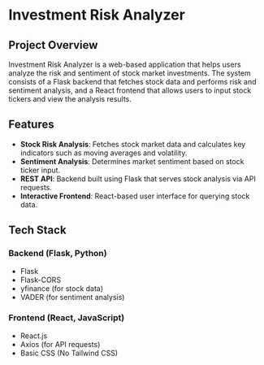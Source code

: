 # Investment Risk Analyzer

## Project Overview
Investment Risk Analyzer is a web-based application that helps users analyze the risk and sentiment of stock market investments. The system consists of a Flask backend that fetches stock data and performs risk and sentiment analysis, and a React frontend that allows users to input stock tickers and view the analysis results.

## Features
- **Stock Risk Analysis**: Fetches stock market data and calculates key indicators such as moving averages and volatility.
- **Sentiment Analysis**: Determines market sentiment based on stock ticker input.
- **REST API**: Backend built using Flask that serves stock analysis via API requests.
- **Interactive Frontend**: React-based user interface for querying stock data.

## Tech Stack
### Backend (Flask, Python)
- Flask
- Flask-CORS
- yfinance (for stock data)
- VADER (for sentiment analysis)

### Frontend (React, JavaScript)
- React.js
- Axios (for API requests)
- Basic CSS (No Tailwind CSS)
